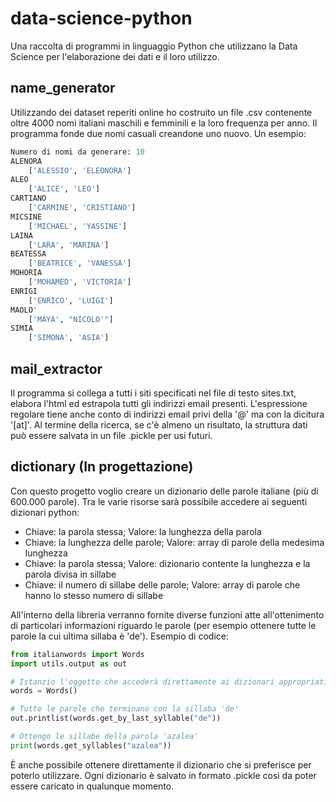 # data-science-python

Una raccolta di programmi in linguaggio Python che utilizzano la Data Science per l'elaborazione dei dati e il loro utilizzo.

## name_generator
Utilizzando dei dataset reperiti online ho costruito un file .csv contenente oltre 4000 nomi italiani maschili e femminili e la loro frequenza per anno.
Il programma fonde due nomi casuali creandone uno nuovo. Un esempio:

```python
Numero di nomi da generare: 10
ALENORA
	['ALESSIO', 'ELEONORA']
ALEO
	['ALICE', 'LEO']
CARTIANO
	['CARMINE', 'CRISTIANO']
MICSINE
	['MICHAEL', 'YASSINE']
LAINA
	['LARA', 'MARINA']
BEATESSA
	['BEATRICE', 'VANESSA']
MOHORIA
	['MOHAMED', 'VICTORIA']
ENRIGI
	['ENRICO', 'LUIGI']
MAOLO'
	['MAYA', "NICOLO'"]
SIMIA
	['SIMONA', 'ASIA']
```

## mail_extractor
Il programma si collega a tutti i siti specificati nel file di testo sites.txt, elabora l'html ed estrapola tutti gli indirizzi email presenti. L'espressione regolare tiene anche conto di indirizzi email privi della '@' ma con la dicitura '[at]'. Al termine della ricerca, se c'è almeno un risultato, la struttura dati può essere salvata in un file .pickle per usi futuri.

## dictionary (In progettazione)
Con questo progetto voglio creare un dizionario delle parole italiane (più di 600.000 parole). Tra le varie risorse sarà possibile accedere ai seguenti dizionari python:

* Chiave: la parola stessa; Valore: la lunghezza della parola
* Chiave: la lunghezza delle parole; Valore: array di parole della medesima lunghezza
* Chiave: la parola stessa; Valore: dizionario contente la lunghezza e la parola divisa in sillabe
* Chiave: il numero di sillabe delle parole; Valore: array di parole che hanno lo stesso numero di sillabe

All'interno della libreria verranno fornite diverse funzioni atte all'ottenimento di particolari informazioni riguardo le parole (per esempio ottenere tutte le parole la cui ultima sillaba è 'de').
Esempio di codice:

```python
from italianwords import Words
import utils.output as out

# Istanzio l'oggetto che accederà direttamente ai dizionari appropriati
words = Words()

# Tutte le parole che terminano con la sillaba 'de'
out.printlist(words.get_by_last_syllable("de"))

# Ottengo le sillabe della parola 'azalea'
print(words.get_syllables("azalea"))

```

È anche possibile ottenere direttamente il dizionario che si preferisce per poterlo utilizzare. Ogni dizionario è salvato in formato .pickle così da poter essere caricato in qualunque momento.
